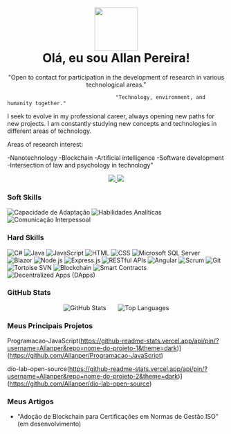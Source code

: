 <h1 align="center">
    <a href="https://www.linkedin.com/in/allanper/">
     <img align="center" width="100px" src="C:\Users\linda\OneDrive\Área de Trabalho\DIO\BootCamp - Angular-Java">
    </a>
    <br />
    Olá, eu sou Allan Pereira!
</h1>

<p align="center">
                            "Open to contact for participation in the development of research in various technological areas."

                                       "Technology, environment, and humanity together."

I seek to evolve in my professional career, always opening new paths for new projects. I am constantly studying new concepts and technologies in different areas of technology.

Areas of research interest:

-Nanotechnology
-Blockchain
-Artificial intelligence 
-Software development
-Intersection of law and psychology in technology"
</p>

<p align="center">
    <a href="https://www.linkedin.com/in/allanper/">
        <img src="https://img.shields.io/badge/-LinkedIn-0A66C2?style=for-the-badge&logo=linkedin&logoColor=white" />
    </a>
    <a href="mailto:allanmarp@hotmail.com">
        <img src="https://img.shields.io/badge/-Email-D14836?style=for-the-badge&logo=microsoft-outlook&logoColor=white" />
    </a>
</p>

### Soft Skills

![Capacidade de Adaptação](https://img.shields.io/badge/Capacidade%20de%20Adaptação-30A3DC?style=for-the-badge)
![Habilidades Analíticas](https://img.shields.io/badge/Habilidades%20Anal%C3%ADticas-E94D5F?style=for-the-badge)
![Comunicação Interpessoal](https://img.shields.io/badge/Comunicação%20Interpessoal-181717?style=for-the-badge)

### Hard Skills

![C#](https://img.shields.io/badge/C%23-239120?style=for-the-badge&logo=c-sharp&logoColor=white)
![Java](https://img.shields.io/badge/Java-007396?style=for-the-badge&logo=java&logoColor=white)
![JavaScript](https://img.shields.io/badge/JavaScript-F7DF1E?style=for-the-badge&logo=javascript&logoColor=black)
![HTML](https://img.shields.io/badge/HTML-E34F26?style=for-the-badge&logo=html5&logoColor=white)
![CSS](https://img.shields.io/badge/CSS-1572B6?style=for-the-badge&logo=css3&logoColor=white)
![Microsoft SQL Server](https://img.shields.io/badge/Microsoft%20SQL%20Server-CC2927?style=for-the-badge&logo=microsoft-sql-server&logoColor=white)
![Blazor](https://img.shields.io/badge/Blazor-5C2D91?style=for-the-badge)
![Node.js](https://img.shields.io/badge/Node.js-339933?style=for-the-badge&logo=node.js&logoColor=white)
![Express.js](https://img.shields.io/badge/Express.js-000000?style=for-the-badge&logo=express&logoColor=white)
![RESTful APIs](https://img.shields.io/badge/RESTful%20APIs-30A3DC?style=for-the-badge)
![Angular](https://img.shields.io/badge/Angular-DD0031?style=for-the-badge&logo=angular&logoColor=white)
![Scrum](https://img.shields.io/badge/Scrum-30A3DC?style=for-the-badge)
![Git](https://img.shields.io/badge/Git-F05032?style=for-the-badge&logo=git&logoColor=white)
![Tortoise SVN](https://img.shields.io/badge/Tortoise%20SVN-810B14?style=for-the-badge&logo=apache-subversion&logoColor=white)
![Blockchain](https://img.shields.io/badge/Blockchain-121D33?style=for-the-badge)
![Smart Contracts](https://img.shields.io/badge/Smart%20Contracts-FFA63D?style=for-the-badge)
![Decentralized Apps (DApps)](https://img.shields.io/badge/Decentralized%20Apps%20(DApps)-0A66C2?style=for-the-badge)

### GitHub Stats

<p align="center">
  <img src="https://github-readme-stats.vercel.app/api?username=Allanper&theme=dark&show_icons=true&count_private=true" alt="GitHub Stats">
  <span>&nbsp;&nbsp;&nbsp;&nbsp;&nbsp;</span> <!-- Adiciona espaço entre as badges -->
  <img src="https://github-readme-stats.vercel.app/api/top-langs/?username=Allanper&layout=compact" alt="Top Languages">
</p>

### Meus Principais Projetos

Programacao-JavaScript(https://github-readme-stats.vercel.app/api/pin/?username=Allanper&repo=nome-do-projeto-1&theme=dark)](https://github.com/Allanper/Programacao-JavaScript)

dio-lab-open-source(https://github-readme-stats.vercel.app/api/pin/?username=Allanper&repo=nome-do-projeto-2&theme=dark)](https://github.com/Allanper/dio-lab-open-source)

### Meus Artigos

- "Adoção de Blockchain para Certificações em Normas de Gestão ISO" (em desenvolvimento)
